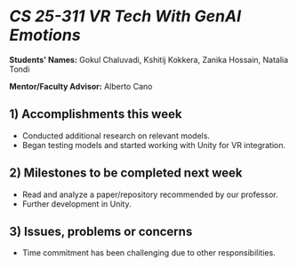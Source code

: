 # *CS 25-311 VR Tech With GenAI Emotions*

**Students' Names:** Gokul Chaluvadi, Kshitij Kokkera, Zanika Hossain, Natalia Tondi

**Mentor/Faculty Advisor:** Alberto Cano 

## 1) Accomplishments this week ##
   - Conducted additional research on relevant models.
   - Began testing models and started working with Unity for VR integration.

## 2) Milestones to be completed next week ##
   - Read and analyze a paper/repository recommended by our professor.
   - Further development in Unity.

## 3) Issues, problems or concerns ##
   - Time commitment has been challenging due to other responsibilities.